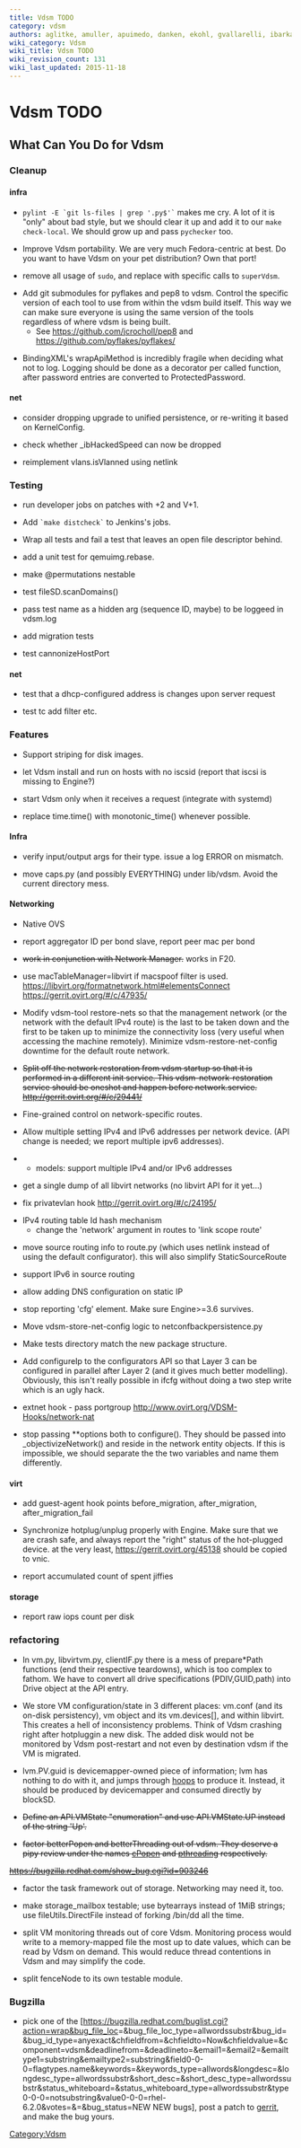```yaml
---
title: Vdsm TODO
category: vdsm
authors: aglitke, amuller, apuimedo, danken, ekohl, gvallarelli, ibarkan, phoracek
wiki_category: Vdsm
wiki_title: Vdsm TODO
wiki_revision_count: 131
wiki_last_updated: 2015-11-18
---
```


# Vdsm TODO

## What Can You Do for Vdsm

### Cleanup

#### infra

*   `` pylint -E `git ls-files | grep '.py$'` `` makes me cry. A lot of it is "only" about bad style, but we should clear it up and add it to our `make check-local`. We should grow up and pass `pychecker` too.

<!-- -->

*   Improve Vdsm portability. We are very much Fedora-centric at best. Do you want to have Vdsm on your pet distribution? Own that port!

<!-- -->

*   remove all usage of `sudo`, and replace with specific calls to `superVdsm`.

<!-- -->

*   Add git submodules for pyflakes and pep8 to vdsm. Control the specific version of each tool to use from within the vdsm build itself. This way we can make sure everyone is using the same version of the tools regardless of where vdsm is being built.
    -   See <https://github.com/jcrocholl/pep8> and <https://github.com/pyflakes/pyflakes/>

<!-- -->

*   BindingXML's wrapApiMethod is incredibly fragile when deciding what not to log. Logging should be done as a decorator per called function, after password entries are converted to ProtectedPassword.

#### net

*   consider dropping upgrade to unified persistence, or re-writing it based on KernelConfig.

<!-- -->

*   check whether _ibHackedSpeed can now be dropped

<!-- -->

*   reimplement vlans.isVlanned using netlink

### Testing

*   run developer jobs on patches with +2 and V+1.

<!-- -->

*   Add `` `make distcheck` `` to Jenkins's jobs.

<!-- -->

*   Wrap all tests and fail a test that leaves an open file descriptor behind.

<!-- -->

*   add a unit test for qemuimg.rebase.

<!-- -->

*   make @permutations nestable

<!-- -->

*   test fileSD.scanDomains()

<!-- -->

*   pass test name as a hidden arg (sequence ID, maybe) to be loggeed in vdsm.log

<!-- -->

*   add migration tests

<!-- -->

*   test cannonizeHostPort

#### net

*   test that a dhcp-configured address is changes upon server request

<!-- -->

*   test tc add filter etc.

### Features

*   Support striping for disk images.

<!-- -->

*   let Vdsm install and run on hosts with no iscsid (report that iscsi is missing to Engine?)

<!-- -->

*   start Vdsm only when it receives a request (integrate with systemd)

<!-- -->

*   replace time.time() with monotonic_time() whenever possible.

#### Infra

*   verify input/output args for their type. issue a log ERROR on mismatch.

<!-- -->

*   move caps.py (and possibly EVERYTHING) under lib/vdsm. Avoid the current directory mess.

#### Networking

*   Native OVS

<!-- -->

*   report aggregator ID per bond slave, report peer mac per bond

<!-- -->

*   ~~work in conjunction with Network Manager.~~ works in F20.

<!-- -->

*   use macTableManager=libvirt if macspoof filter is used. <https://libvirt.org/formatnetwork.html#elementsConnect> <https://gerrit.ovirt.org/#/c/47935/>

<!-- -->

*   Modify vdsm-tool restore-nets so that the management network (or the network with the default IPv4 route) is the last to be taken down and the first to be taken up to minimize the connectivity loss (very useful when accessing the machine remotely). Minimize vdsm-restore-net-config downtime for the default route network.

<!-- -->

*   ~~Split off the network restoration from vdsm startup so that it is performed in a different init service. This vdsm-network-restoration service should be oneshot and happen before network.service. <http://gerrit.ovirt.org/#/c/29441/>~~

<!-- -->

*   Fine-grained control on network-specific routes.

<!-- -->

*   Allow multiple setting IPv4 and IPv6 addresses per network device. (API change is needed; we report multiple ipv6 addresses).

<!-- -->

*   -   models: support multiple IPv4 and/or IPv6 addresses

<!-- -->

*   get a single dump of all libvirt networks (no libvirt API for it yet...)

<!-- -->

*   fix privatevlan hook <http://gerrit.ovirt.org/#/c/24195/>

<!-- -->

*   IPv4 routing table Id hash mechanism
    -   change the 'network' argument in routes to 'link scope route'

<!-- -->

*   move source routing info to route.py (which uses netlink instead of using the default configurator). this will also simplify StaticSourceRoute

<!-- -->

*   support IPv6 in source routing

<!-- -->

*   allow adding DNS configuration on static IP

<!-- -->

*   stop reporting 'cfg' element. Make sure Engine>=3.6 survives.

<!-- -->

*   Move vdsm-store-net-config logic to netconfbackpersistence.py

<!-- -->

*   Make tests directory match the new package structure.

<!-- -->

*   Add configureIp to the configurators API so that Layer 3 can be configured in parallel after Layer 2 (and it gives much better modelling). Obviously, this isn't really possible in ifcfg without doing a two step write which is an ugly hack.

<!-- -->

*   extnet hook - pass portgroup <http://www.ovirt.org/VDSM-Hooks/network-nat>

<!-- -->

*   stop passing \*\*options both to configure(). They should be passed into _objectivizeNetwork() and reside in the network entity objects. If this is impossible, we should separate the the two variables and name them differently.

#### virt

*   add guest-agent hook points before_migration, after_migration, after_migration_fail

<!-- -->

*   Synchronize hotplug/unplug properly with Engine. Make sure that we are crash safe, and always report the "right" status of the hot-plugged device. at the very least, <https://gerrit.ovirt.org/45138> should be copied to vnic.

<!-- -->

*   report accumulated count of spent jiffies

#### storage

*   report raw iops count per disk

### refactoring

*   In vm.py, libvirtvm.py, clientIF.py there is a mess of prepare\*Path functions (end their respective teardowns), which is too complex to fathom. We have to convert all drive specifications (PDIV,GUID,path) into Drive object at the API entry.

<!-- -->

*   We store VM configuration/state in 3 different places: vm.conf (and its on-disk persistency), vm object and its vm.devices[], and within libvirt. This creates a hell of inconsistency problems. Think of Vdsm crashing right after hotpluggin a new disk. The added disk would not be monitored by Vdsm post-restart and not even by destination vdsm if the VM is migrated.

<!-- -->

*   lvm.PV.guid is devicemapper-owned piece of information; lvm has nothing to do with it, and jumps through [hoops](http://gerrit.ovirt.org/2940) to produce it. Instead, it should be produced by devicemapper and consumed directly by blockSD.

<!-- -->

*   ~~Define an API.VMState "enumeration" and use API.VMState.UP instead of the string 'Up'.~~

<!-- -->

*   <strike>factor betterPopen and betterThreading out of vdsm. They deserve a pipy review under the names [cPopen](https://pypi.python.org/pypi/cpopen) and [pthreading](http://pypi.python.org/pypi/pthreading) respectively.

<https://bugzilla.redhat.com/show_bug.cgi?id=903246></strike>

*   factor the task framework out of storage. Networking may need it, too.

<!-- -->

*   make storage_mailbox testable; use bytearrays instead of 1MiB strings; use fileUtils.DirectFile instead of forking /bin/dd all the time.

<!-- -->

*   split VM monitoring threads out of core Vdsm. Monitoring process would write to a memory-mapped file the most up to date values, which can be read by Vdsm on demand. This would reduce thread contentions in Vdsm and may simplify the code.

<!-- -->

*   split fenceNode to its own testable module.

### Bugzilla

*   pick one of the [<https://bugzilla.redhat.com/buglist.cgi?action=wrap&bug_file_loc>=&bug_file_loc_type=allwordssubstr&bug_id=&bug_id_type=anyexact&chfieldfrom=&chfieldto=Now&chfieldvalue=&component=vdsm&deadlinefrom=&deadlineto=&email1=&email2=&emailtype1=substring&emailtype2=substring&field0-0-0=flagtypes.name&keywords=&keywords_type=allwords&longdesc=&longdesc_type=allwordssubstr&short_desc=&short_desc_type=allwordssubstr&status_whiteboard=&status_whiteboard_type=allwordssubstr&type0-0-0=notsubstring&value0-0-0=rhel-6.2.0&votes=&=&bug_status=NEW NEW bugs], post a patch to [gerrit](http://gerrit.ovirt.org), and make the bug yours.

<Category:Vdsm>
